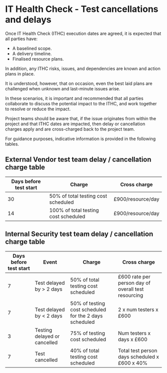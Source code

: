 # IT Health Check - Test cancellations and delays

Once IT Health Check (ITHC) execution dates are agreed,
it is expected that all parties have:

-   A baselined scope.
-   A delivery timeline.
-   Finalised resource plans.

In addition,
any ITHC risks, issues, and dependencies are known and action plans in place.

It is understood, however, that on occasion, even the best laid plans are challenged when unknown
and last-minute issues arise.

In these scenarios, it is important and recommended that all parties collaborate
to discuss the potential impact to the ITHC, and work together to
resolve or reduce the impact.

Project teams should be aware that, if the issue originates from within the project
and that ITHC dates are impacted, then delay or cancellation charges apply
and are cross-charged back to the project team.

For guidance purposes, indicative information is provided in the following tables.

## External Vendor test team delay / cancellation charge table

| Days before test start | Charge | Cross charge |
| --- | --- | --- |
| 30 | 50% of total testing cost scheduled | £900/resource/day |
| 14 | 100% of total testing cost scheduled | £900/resource/day |

## Internal Security test team delay / cancellation charge table

| Days before test start | Event | Charge | Cross charge |
| --- | --- | --- | --- |
| 7 | Test delayed by > 2 days | 50% of total testing cost scheduled | £600 rate per person day of overall test resourcing |
| 7 | Test delayed by < 2 days | 50% of testing cost scheduled for the 2 days scheduled | 2 x num testers x £600 |
| 3 | Testing delayed or cancelled | 75% of testing cost scheduled | Num testers x days x £600 |
| 7 | Test cancelled | 40% of total testing cost scheduled | Total test person days scheduled x £600 x 40% |



